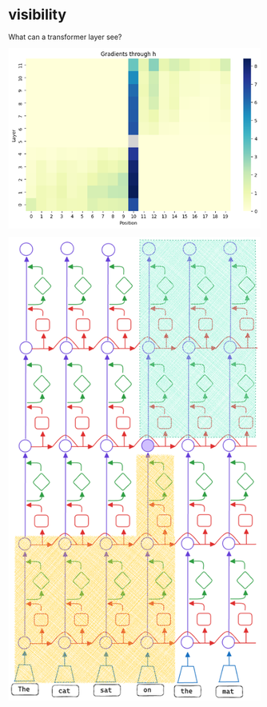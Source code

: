 # visibility
What can a transformer layer see?


![single forward pass of gpt2-small](imgs/1_sample.png)


![unrolled](imgs/transformer_diagram_3.png)